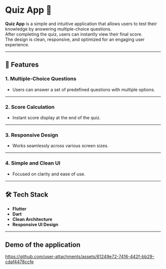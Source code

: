 # Quiz App 🎯

**Quiz App** is a simple and intuitive application that allows users to test their knowledge by answering multiple-choice questions.  
After completing the quiz, users can instantly view their final score.  
The design is clean, responsive, and optimized for an engaging user experience.

---

## 🔹 Features

### 1. Multiple-Choice Questions  
- Users can answer a set of predefined questions with multiple options.  

---

### 2. Score Calculation  
- Instant score display at the end of the quiz.  

---

### 3. Responsive Design  
- Works seamlessly across various screen sizes.  

---

### 4. Simple and Clean UI  
- Focused on clarity and ease of use.  

---

## 🛠️ Tech Stack

- **Flutter**  
- **Dart**  
- **Clean Architecture**  
- **Responsive UI Design**

---

## Demo of the application 
https://github.com/user-attachments/assets/61249e72-7416-442f-bb29-cdaf4478ccfe
